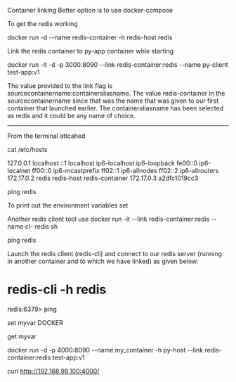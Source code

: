  


Container linking 
Better option is to use docker-compose


To get the redis working  

docker run -d --name redis-container -h redis-host redis

Link the redis container to py-app container whle starting

docker run -it -d -p 3000:8090 --link redis-container:redis --name py-client  test-app:v1

 The value provided to the link flag is sourcecontainername:containeraliasname. The value redis-container  in the sourcecontainername since that was the name that was given to our first container that launched earlier. The containeraliasname has been selected as redis and it could be any name of choice.

****************************
 From the terminal attcahed


cat /etc/hosts

127.0.0.1       localhost
::1     localhost ip6-localhost ip6-loopback
fe00::0 ip6-localnet
ff00::0 ip6-mcastprefix
ff02::1 ip6-allnodes
ff02::2 ip6-allrouters
172.17.0.2      redis redis-host redis-container
172.17.0.3      a2dfc1019cc3


ping redis


To print out the environment variables
set


Another redis client tool use
docker run -it --link redis-container:redis --name cl- redis sh

ping redis

Launch the redis client (redis-cli) and connect to our redis server (running in another container and to which we have linked) as given below:
# redis-cli -h redis
redis:6379>
ping

set myvar DOCKER

get myvar


docker run -d -p 4000:8090 --name my_container -h py-host --link redis-container:redis  test-app:v1

curl http://192.168.99.100:4000/


 
